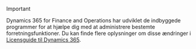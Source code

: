 > [!IMPORTANT]
> Dynamics 365 for Finance and Operations har udviklet de indbyggede programmer for at hjælpe dig med at administrere bestemte forretningsfunktioner. Du kan finde flere oplysninger om disse ændringer i [Licensguide til Dynamics 365](https://mbs.microsoft.com/Files/public/365/Dynamics365LicensingGuide.pdf).
 
